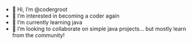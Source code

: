 - 👋 Hi, I’m @codergroot
- 👀 I’m interested in becoming a coder again
- 🌱 I’m currently learning java
- 💞️ I’m looking to collaborate on simple java projects... but mostly learn from the community!

<!---
codergroot/codergroot is a ✨ special ✨ repository because its `README.md` (this file) appears on your GitHub profile.
You can click the Preview link to take a look at your changes.
--->
